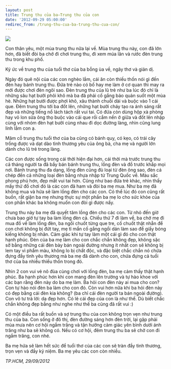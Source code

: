 ```yaml
---
layout: post
title: Trung thu của ba–Trung thu của con
date: '2012-09-29 05:00:00'
redirec_from: /trung-thu-cua-ba-trung-thu-cua-con/
---
```


![](https://chuyengiadinh.files.wordpress.com/2012/09/p1010200.jpg)

Con thân yêu, một mùa trung thu nữa lại về. Mùa trung thu này, con đã lớn hơn, đã biết đòi ba chở đi chơi trung thu, đi xem múa lân và rước đèn trung thu trong khu phố.

Ký ức về trung thu của tuổi thơ của ba bỗng ùa về, ngây thơ và giản dị.

Ngày đó quê nội của các con nghèo lắm, cái ăn còn thiếu thốn nói gì đến đèn hay bánh trung thu. Đứa trẻ nào có bố hay mẹ làm ở cơ quan thì may ra mới được chơi đèn ngôi sao. Đèn trung thu của lũ trẻ như ba lúc đó chỉ là những sâu hạt bưởi phôi khô mà ba đã phải cố gắng bảo quản suốt một mùa hè. Những hạt bưởi được phơi khô, xâu thành chuỗi dài và buộc vào 1 cái que. Đêm trung thu tới ba đốt lên, những hạt bưởi cháy tạo ra ánh sáng rất đẹp và những tiếng nổ lách tách rất vui tai. Có đứa còn dùng hộp xà phòng hay vỏ lon sửa ông thọ buộc vào cái que rồi cắm nến ở giữa và đốt lên nhập cùng với nhóm đèn hạt bưởi cùng nhau đi dọc đường làng, nhìn cũng lung linh lắm con ạ.

Mâm cỗ trung thu tuổi thơ của ba cũng có bánh quy, có kẹo, có trái cây trồng được và dạt dào tình thương yêu của ông bà, cha mẹ và người lớn dành cho lũ trẻ trong làng.

Các con được sống trong cái thời hiện đại hơn, cái thời mà trước trung thu cả tháng người ta đã bầy bán bánh trung thu, lồng đèn và đồ trước khắp mọi nơi. Bánh trung thu đa dạng, lồng đèn cũng đủ loại từ đèn ông sao, đèn cá chép đến cả những loại đèn bằng nhựa nhập từ Trung Quốc về. Màu sắc phong phú hơn, đẹp mắt vui tai hơn. Cũng như bao đứa trẻ khác, nhìn thấy mấy thứ đồ chơi đó là các con đã ham và đòi ba mẹ mua. Như ba mẹ đã không mua và hứa sẽ làm lồng đèn cho các con. Có thể lúc đó con cũng rất buồn, rất giận ba mẹ nhưng thực sự một phần ba mẹ lo cho sức khỏe của con phần khác ba không muốn con đòi gì được nấy.

Trung thu này ba mẹ đã quyết tâm lồng đèn cho các con. Từ nhỏ đến giờ chưa bao giờ tự tay ba làm lồng đèn cả. Chiều thứ 7 đi làm về, ba chở mẹ đi mua đồ về làm lồng đèn, ba ngồi chuốt từng que tre, cố chuốt thật nhẵn để con chơi không bị đứt tay, mẹ tỉ mẩn cố gắng  ngồi dán làm sao để giấy bóng kiếng không bị nhăn. Cảm giác khi tự tay làm một cái gì đó cho con thật hạnh phúc. Đèn của ba mẹ làm cho con chắc chắn không đẹp, không sặc sỡ bằng những cái đèn bày bán ngoài đường nhưng ít nhất con sẽ không bị lem tay vì phẩm màu, không lo bị chất độc, và đặc biệt chắc chắn nó chứa đựng đầy tình yêu thương mà ba mẹ đã dành cho con, chứa đựng cả tuổi thơ của ba nhiều thiếu thốn trong đó.

Nhìn 2 con vui vẻ nô đùa cùng chơi với lồng đèn, ba mẹ cảm thấy thật hạnh phúc. Ba hạnh phúc hơn khi con mang đèn lên trường và tự hào khoe với các bạn rằng đèn này do ba mẹ làm. Ba hỏi con đèn này ai mua cho con? Con tự hào nói đèn ba làm cho con đó. Còn vui hơn nữa khi ba hỏi đèn này có đẹp bằng cái đèn kia không? (ba chỉ cái đèn người ta bán ngoài đường). Con vô tư trả lời: dạ đẹp hơn. Có lẽ cái đẹp của con là như thế. Dù biết chắc chắn không đẹp bằng như nghe như thế ba cũng đã rất vui :)

Có một điều ba rất buồn và sợ trung thu của con không trọn vẹn như trung thu của ba. Con sống ở đô thị, đèn đường sáng hơn đèn trời, lại gặp phải mùa mưa nên cơ hội ngắm trăng và tận hưởng cảm giác yên bình dưới ánh trăng như  ba sẽ không có. Nếu có cơ hội, đêm trung thu ba sẽ chở con đi ngắm trăng, con nhé.

Ba mẹ hứa sẽ làm hết sức để tuổi thơ của các con sẽ tràn đầy tình thương, trọn vẹn và đầy kỷ niệm. Ba mẹ yêu các con còn nhiều.

*TP.HCM, 29/09/2012*